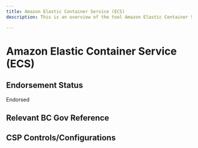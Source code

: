 ```yaml
---
title: Amazon Elastic Container Service (ECS)
description: This is an overview of the tool Amazon Elastic Container Service (ECS), and its current status  within BC Gov.

---
```

<!---
Note: this is a generated file.  You should not edit it directly.  Please check https://github.com/bcgov/cloud-pathfinder for details.
-->
# Amazon Elastic Container Service (ECS)



## Endorsement Status
Endorsed

## Relevant BC Gov Reference


## CSP Controls/Configurations

